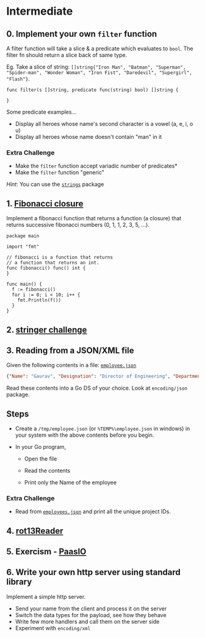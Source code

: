 # Intermediate

## 0. Implement your own `filter` function

  A filter function will take a slice & a predicate which evaluates to `bool`. The filter fn should return a slice back of same type.

Eg. Take a slice of string: `[]string{"Iron Man", "Batman", "Superman", "Spider-man", "Wonder Woman", "Iron Fist", "Daredevil", "Supergirl", "Flash"}`.

```golang
func filter(s []string, predicate func(string) bool) []string {

}
```

Some predicate examples...

- Display all heroes whose name's second character is a vowel (a, e, i, o u)
- Display all heroes whose name doesn't contain "man" in it

### Extra Challenge

- Make the `filter` function accept variadic number of predicates*
- Make the `filter` function "generic"

*Hint*: You can use the [`strings`](https://pkg.go.dev/strings) package

## 1. [Fibonacci closure](https://tour.golang.org/moretypes/26)

  Implement a fibonacci function that returns a function (a closure) that returns successive fibonacci numbers (0, 1, 1, 2, 3, 5, ...).

  ```golang
  package main

  import "fmt"

  // fibonacci is a function that returns
  // a function that returns an int.
  func fibonacci() func() int {
  }

  func main() {
    f := fibonacci()
    for i := 0; i < 10; i++ {
      fmt.Println(f())
    }
  }
  ```

## 2. [stringer challenge](https://tour.golang.org/methods/18)

## 3. Reading from a JSON/XML file

Given the following contents in a file: [`employee.json`](https://github.com/AgarwalConsulting/Go-Training/tree/master/exercises/basic/reading/employee.json)

```json
{"Name": "Gaurav", "Designation": "Director of Engineering", "Department": "LnD", "ProjectID": 1001}
```

Read these contents into a Go DS of your choice. Look at `encoding/json` package.

## Steps

- Create a `/tmp/employee.json` (or `%TEMP%\employee.json` in windows) in your system with the above contents before you begin.

- In your Go program,

  - Open the file

  - Read the contents

  - Print only the Name of the employee

### Extra Challenge

- Read from [`employees.json`](https://github.com/AgarwalConsulting/Go-Training/tree/master/exercises/basic/reading/employees.json) and print all the unique project IDs.

## 4. [rot13Reader](https://tour.golang.org/methods/23)

## 5. Exercism - [PaasIO](https://github.com/AgarwalConsulting/Go-Training/tree/master/exercises/exercism/paasio)

## 6. Write your own http server using standard library

Implement a simple http server.

- Send your name from the client and process it on the server
- Switch the data types for the payload, see how they behave
- Write few more handlers and call them on the server side
- Experiment with `encoding/xml`
